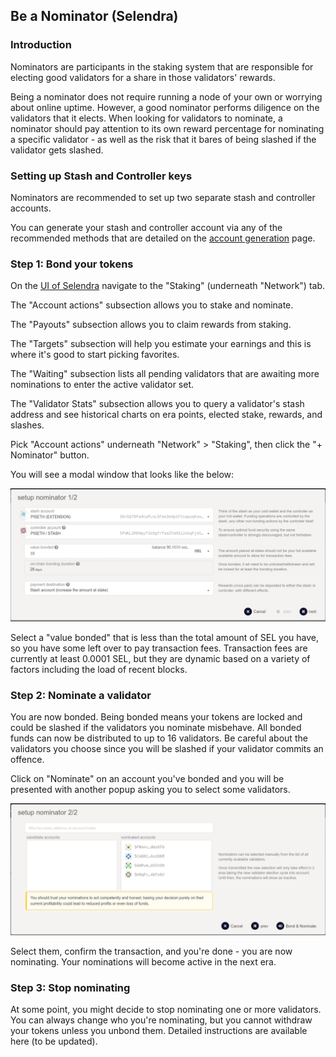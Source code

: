 ## Be a Nominator (Selendra)
### Introduction
Nominators are participants in the staking system that are responsible for electing good validators for a share in those validators' rewards.

Being a nominator does not require running a node of your own or worrying about online uptime. However, a good nominator performs diligence on the validators that it elects. When looking for validators to nominate, a nominator should pay attention to its own reward percentage for nominating a specific validator - as well as the risk that it bares of being slashed if the validator gets slashed.

### Setting up Stash and Controller keys
Nominators are recommended to set up two separate stash and controller accounts.

You can generate your stash and controller account via any of the recommended methods that are detailed on the [account generation](https://docs.selendra.org/basic/create-account) page.

### Step 1: Bond your tokens
On the [UI of Selendra](https://testnet.selendra.org) navigate to the "Staking" (underneath "Network") tab.

The "Account actions" subsection allows you to stake and nominate.

The "Payouts" subsection allows you to claim rewards from staking.

The "Targets" subsection will help you estimate your earnings and this is where it's good to start picking favorites.

The "Waiting" subsection lists all pending validators that are awaiting more nominations to enter the active validator set.

The "Validator Stats" subsection allows you to query a validator's stash address and see historical charts on era points, elected stake, rewards, and slashes.

Pick "Account actions" underneath "Network" > "Staking", then click the "+ Nominator" button.

You will see a modal window that looks like the below:

![Nominator](../assets/nominator.png "Nominator")

Select a "value bonded" that is less than the total amount of SEL you have, so you have some left over to pay transaction fees. Transaction fees are currently at least 0.0001 SEL, but they are dynamic based on a variety of factors including the load of recent blocks.

### Step 2: Nominate a validator

You are now bonded. Being bonded means your tokens are locked and could be slashed if the validators you nominate misbehave. All bonded funds can now be distributed to up to 16 validators. Be careful about the validators you choose since you will be slashed if your validator commits an offence.

Click on "Nominate" on an account you've bonded and you will be presented with another popup asking you to select some validators.

![Choose Nominator](../assets/nominator2.png "Choose Nominator")

Select them, confirm the transaction, and you're done - you are now nominating. Your nominations will become active in the next era.

### Step 3: Stop nominating

At some point, you might decide to stop nominating one or more validators. You can always change who you're nominating, but you cannot withdraw your tokens unless you unbond them. Detailed instructions are available here (to be updated).